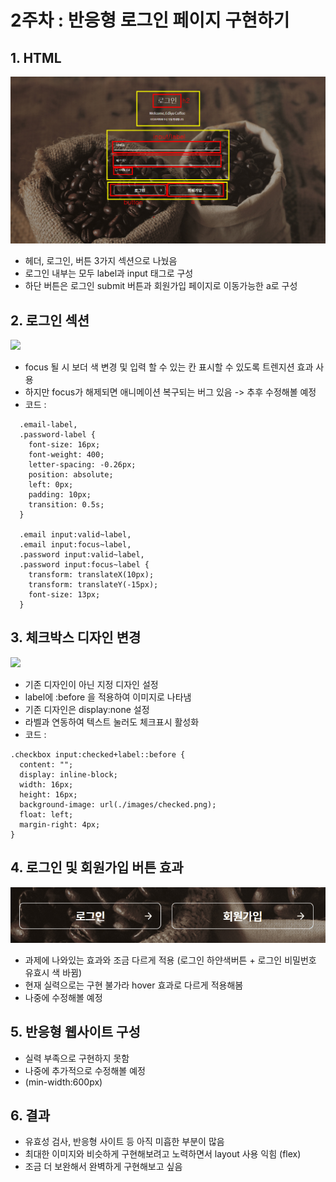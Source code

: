 # 2주차 : 반응형 로그인 페이지 구현하기


## 1. HTML
<img src="./images/zoomit.png">

- 헤더, 로그인, 버튼 3가지 섹션으로 나눴음
- 로그인 내부는 모두 label과 input 태그로 구성
- 하단 버튼은 로그인 submit 버튼과 회원가입 페이지로 이동가능한 a로 구성

## 2. 로그인 섹션

<img src="./images/Animation.gif">


- focus 될 시 보더 색 변경 및 입력 할 수 있는 칸 표시할 수 있도록 트렌지션 효과 사용
- 하지만 focus가 해제되면 애니메이션 복구되는 버그 있음 -> 추후 수정해볼 예정
- 코드 : 
```
  .email-label,
  .password-label {
    font-size: 16px;
    font-weight: 400;
    letter-spacing: -0.26px;
    position: absolute;
    left: 0px;
    padding: 10px;
    transition: 0.5s;
  }

  .email input:valid~label,
  .email input:focus~label,
  .password input:valid~label,
  .password input:focus~label {
    transform: translateX(10px);
    transform: translateY(-15px);
    font-size: 13px;
  }

```

## 3. 체크박스 디자인 변경

<img src="./images/checkbox.gif">

- 기존 디자인이 아닌 지정 디자인 설정
- label에 :before 을 적용하여 이미지로 나타냄
- 기존 디자인은 display:none 설정
- 라벨과 연동하여 텍스트 눌러도 체크표시 활성화
- 코드 :

```
.checkbox input:checked+label::before {
  content: "";
  display: inline-block;
  width: 16px;
  height: 16px;
  background-image: url(./images/checked.png);
  float: left;
  margin-right: 4px;
}
```

## 4. 로그인 및 회원가입 버튼 효과

<img src="./images/hover.gif">

- 과제에 나와있는 효과와 조금 다르게 적용 (로그인 하얀색버튼 + 로그인 비밀번호 유효시 색 바뀜)
- 현재 실력으로는 구현 불가라 hover 효과로 다르게 적용해봄
- 나중에 수정해볼 예정

## 5. 반응형 웹사이트 구성

- 실력 부족으로 구현하지 못함
- 나중에 추가적으로 수정해볼 예정
- (min-width:600px)


## 6. 결과
- 유효성 검사, 반응형 사이트 등 아직 미흡한 부분이 많음
- 최대한 이미지와 비슷하게 구현해보려고 노력하면서 layout 사용 익힘 (flex)
- 조금 더 보완해서 완벽하게 구현해보고 싶음
